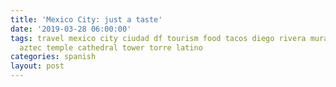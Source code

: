 ```yaml
---
title: 'Mexico City: just a taste'
date: '2019-03-28 06:00:00'
tags: travel mexico city ciudad df tourism food tacos diego rivera mural zocalo pyramid
  aztec temple cathedral tower torre latino
categories: spanish
layout: post
---
```


